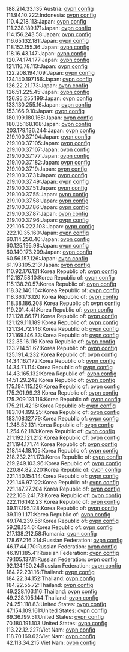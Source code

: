 188.214.33.135:Austria: [ovpn config](vpn/188_214_33_135.ovpn)  
111.94.10.222:Indonesia: [ovpn config](vpn/111_94_10_222.ovpn)  
110.4.218.113:Japan: [ovpn config](vpn/110_4_218_113.ovpn)  
111.238.189.171:Japan: [ovpn config](vpn/111_238_189_171.ovpn)  
114.156.243.58:Japan: [ovpn config](vpn/114_156_243_58.ovpn)  
116.65.132.181:Japan: [ovpn config](vpn/116_65_132_181.ovpn)  
118.152.155.36:Japan: [ovpn config](vpn/118_152_155_36.ovpn)  
118.16.43.147:Japan: [ovpn config](vpn/118_16_43_147.ovpn)  
120.74.174.177:Japan: [ovpn config](vpn/120_74_174_177.ovpn)  
121.116.78.113:Japan: [ovpn config](vpn/121_116_78_113.ovpn)  
122.208.194.109:Japan: [ovpn config](vpn/122_208_194_109.ovpn)  
124.140.197.156:Japan: [ovpn config](vpn/124_140_197_156.ovpn)  
126.22.21.173:Japan: [ovpn config](vpn/126_22_21_173.ovpn)  
126.51.225.45:Japan: [ovpn config](vpn/126_51_225_45.ovpn)  
126.95.255.199:Japan: [ovpn config](vpn/126_95_255_199.ovpn)  
133.130.255.16:Japan: [ovpn config](vpn/133_130_255_16.ovpn)  
153.166.9.10:Japan: [ovpn config](vpn/153_166_9_10.ovpn)  
180.199.180.168:Japan: [ovpn config](vpn/180_199_180_168.ovpn)  
180.35.168.108:Japan: [ovpn config](vpn/180_35_168_108.ovpn)  
203.179.136.244:Japan: [ovpn config](vpn/203_179_136_244.ovpn)  
219.100.37.104:Japan: [ovpn config](vpn/219_100_37_104.ovpn)  
219.100.37.105:Japan: [ovpn config](vpn/219_100_37_105.ovpn)  
219.100.37.107:Japan: [ovpn config](vpn/219_100_37_107.ovpn)  
219.100.37.177:Japan: [ovpn config](vpn/219_100_37_177.ovpn)  
219.100.37.182:Japan: [ovpn config](vpn/219_100_37_182.ovpn)  
219.100.37.19:Japan: [ovpn config](vpn/219_100_37_19.ovpn)  
219.100.37.31:Japan: [ovpn config](vpn/219_100_37_31.ovpn)  
219.100.37.49:Japan: [ovpn config](vpn/219_100_37_49.ovpn)  
219.100.37.51:Japan: [ovpn config](vpn/219_100_37_51.ovpn)  
219.100.37.55:Japan: [ovpn config](vpn/219_100_37_55.ovpn)  
219.100.37.58:Japan: [ovpn config](vpn/219_100_37_58.ovpn)  
219.100.37.86:Japan: [ovpn config](vpn/219_100_37_86.ovpn)  
219.100.37.87:Japan: [ovpn config](vpn/219_100_37_87.ovpn)  
219.100.37.96:Japan: [ovpn config](vpn/219_100_37_96.ovpn)  
221.105.222.103:Japan: [ovpn config](vpn/221_105_222_103.ovpn)  
222.10.35.160:Japan: [ovpn config](vpn/222_10_35_160.ovpn)  
60.114.250.40:Japan: [ovpn config](vpn/60_114_250_40.ovpn)  
60.125.195.98:Japan: [ovpn config](vpn/60_125_195_98.ovpn)  
60.140.173.209:Japan: [ovpn config](vpn/60_140_173_209.ovpn)  
60.56.157.126:Japan: [ovpn config](vpn/60_56_157_126.ovpn)  
61.193.105.213:Japan: [ovpn config](vpn/61_193_105_213.ovpn)  
110.92.176.121:Korea Republic of: [ovpn config](vpn/110_92_176_121.ovpn)  
112.187.58.10:Korea Republic of: [ovpn config](vpn/112_187_58_10.ovpn)  
115.138.20.57:Korea Republic of: [ovpn config](vpn/115_138_20_57.ovpn)  
118.32.140.164:Korea Republic of: [ovpn config](vpn/118_32_140_164.ovpn)  
118.36.173.120:Korea Republic of: [ovpn config](vpn/118_36_173_120.ovpn)  
118.38.186.208:Korea Republic of: [ovpn config](vpn/118_38_186_208.ovpn)  
119.201.4.41:Korea Republic of: [ovpn config](vpn/119_201_4_41.ovpn)  
121.128.66.171:Korea Republic of: [ovpn config](vpn/121_128_66_171.ovpn)  
121.129.111.189:Korea Republic of: [ovpn config](vpn/121_129_111_189.ovpn)  
121.134.72.146:Korea Republic of: [ovpn config](vpn/121_134_72_146.ovpn)  
121.169.146.33:Korea Republic of: [ovpn config](vpn/121_169_146_33.ovpn)  
122.35.16.116:Korea Republic of: [ovpn config](vpn/122_35_16_116.ovpn)  
123.214.51.62:Korea Republic of: [ovpn config](vpn/123_214_51_62.ovpn)  
125.191.4.232:Korea Republic of: [ovpn config](vpn/125_191_4_232.ovpn)  
14.34.167.172:Korea Republic of: [ovpn config](vpn/14_34_167_172.ovpn)  
14.34.71.114:Korea Republic of: [ovpn config](vpn/14_34_71_114.ovpn)  
14.43.165.132:Korea Republic of: [ovpn config](vpn/14_43_165_132.ovpn)  
14.51.29.242:Korea Republic of: [ovpn config](vpn/14_51_29_242.ovpn)  
175.194.115.126:Korea Republic of: [ovpn config](vpn/175_194_115_126.ovpn)  
175.201.99.23:Korea Republic of: [ovpn config](vpn/175_201_99_23.ovpn)  
175.209.131.116:Korea Republic of: [ovpn config](vpn/175_209_131_116.ovpn)  
175.211.42.16:Korea Republic of: [ovpn config](vpn/175_211_42_16.ovpn)  
183.104.199.25:Korea Republic of: [ovpn config](vpn/183_104_199_25.ovpn)  
183.108.127.79:Korea Republic of: [ovpn config](vpn/183_108_127_79.ovpn)  
1.248.52.131:Korea Republic of: [ovpn config](vpn/1_248_52_131.ovpn)  
1.254.62.183:Korea Republic of: [ovpn config](vpn/1_254_62_183.ovpn)  
211.192.121.212:Korea Republic of: [ovpn config](vpn/211_192_121_212.ovpn)  
211.194.171.74:Korea Republic of: [ovpn config](vpn/211_194_171_74.ovpn)  
218.144.18.105:Korea Republic of: [ovpn config](vpn/218_144_18_105.ovpn)  
218.232.211.173:Korea Republic of: [ovpn config](vpn/218_232_211_173.ovpn)  
219.249.103.96:Korea Republic of: [ovpn config](vpn/219_249_103_96.ovpn)  
220.84.82.220:Korea Republic of: [ovpn config](vpn/220_84_82_220.ovpn)  
221.140.154.14:Korea Republic of: [ovpn config](vpn/221_140_154_14.ovpn)  
221.146.97.122:Korea Republic of: [ovpn config](vpn/221_146_97_122.ovpn)  
221.147.27.204:Korea Republic of: [ovpn config](vpn/221_147_27_204.ovpn)  
222.108.241.73:Korea Republic of: [ovpn config](vpn/222_108_241_73.ovpn)  
222.116.142.23:Korea Republic of: [ovpn config](vpn/222_116_142_23.ovpn)  
39.117.195.128:Korea Republic of: [ovpn config](vpn/39_117_195_128.ovpn)  
39.119.1.171:Korea Republic of: [ovpn config](vpn/39_119_1_171.ovpn)  
49.174.239.56:Korea Republic of: [ovpn config](vpn/49_174_239_56.ovpn)  
59.28.134.6:Korea Republic of: [ovpn config](vpn/59_28_134_6.ovpn)  
217.138.212.58:Romania: [ovpn config](vpn/217_138_212_58.ovpn)  
178.67.216.214:Russian Federation: [ovpn config](vpn/178_67_216_214.ovpn)  
46.17.44.170:Russian Federation: [ovpn config](vpn/46_17_44_170.ovpn)  
46.191.185.41:Russian Federation: [ovpn config](vpn/46_191_185_41.ovpn)  
79.105.137.11:Russian Federation: [ovpn config](vpn/79_105_137_11.ovpn)  
92.124.150.24:Russian Federation: [ovpn config](vpn/92_124_150_24.ovpn)  
184.22.231.16:Thailand: [ovpn config](vpn/184_22_231_16.ovpn)  
184.22.34.152:Thailand: [ovpn config](vpn/184_22_34_152.ovpn)  
184.22.55.72:Thailand: [ovpn config](vpn/184_22_55_72.ovpn)  
49.228.103.116:Thailand: [ovpn config](vpn/49_228_103_116.ovpn)  
49.228.105.144:Thailand: [ovpn config](vpn/49_228_105_144.ovpn)  
24.251.118.83:United States: [ovpn config](vpn/24_251_118_83.ovpn)  
47.154.109.161:United States: [ovpn config](vpn/47_154_109_161.ovpn)  
69.36.199.51:United States: [ovpn config](vpn/69_36_199_51.ovpn)  
70.180.191.103:United States: [ovpn config](vpn/70_180_191_103.ovpn)  
113.22.12.227:Viet Nam: [ovpn config](vpn/113_22_12_227.ovpn)  
118.70.169.62:Viet Nam: [ovpn config](vpn/118_70_169_62.ovpn)  
42.113.34.215:Viet Nam: [ovpn config](vpn/42_113_34_215.ovpn)  
